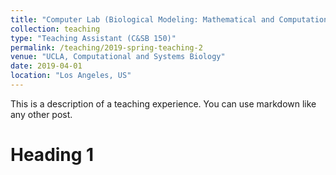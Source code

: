 ```yaml
---
title: "Computer Lab (Biological Modeling: Mathematical and Computational Approaches)"
collection: teaching
type: "Teaching Assistant (C&SB 150)"
permalink: /teaching/2019-spring-teaching-2
venue: "UCLA, Computational and Systems Biology"
date: 2019-04-01
location: "Los Angeles, US"
---
```


This is a description of a teaching experience. You can use markdown like any other post.

Heading 1
======
